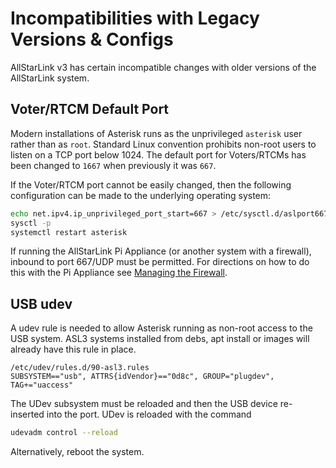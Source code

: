 # Incompatibilities with Legacy Versions & Configs
AllStarLink v3 has certain incompatible changes with older
versions of the AllStarLink system.

## Voter/RTCM Default Port
Modern installations of Asterisk runs as the unprivileged `asterisk` user rather than
as `root`. Standard Linux convention prohibits non-root users to listen on a TCP
port below 1024. The default port for Voters/RTCMs has been changed to `1667` when
previously it was `667`.

If the Voter/RTCM port cannot be easily changed, then the following
configuration can be made to the underlying operating system:

```bash
echo net.ipv4.ip_unprivileged_port_start=667 > /etc/sysctl.d/aslport667.conf
sysctl -p
systemctl restart asterisk
```

If running the AllStarLink Pi Appliance (or another system with a firewall),
inbound to port 667/UDP must be permitted. For directions on how to do this
with the Pi Appliance see [Managing the Firewall](../pi/cockpit-firewall.md).

## USB udev
A udev rule is needed to allow Asterisk running as non-root access to the USB system. ASL3 systems installed from debs, apt install or images will already have this rule in place.

```text
/etc/udev/rules.d/90-asl3.rules
SUBSYSTEM=="usb", ATTRS{idVendor}=="0d8c", GROUP="plugdev", TAG+="uaccess"
```

The UDev subsystem must be reloaded and then the USB device re-inserted
into the port. UDev is reloaded with the command

```bash
udevadm control --reload
```

Alternatively, reboot the system.


